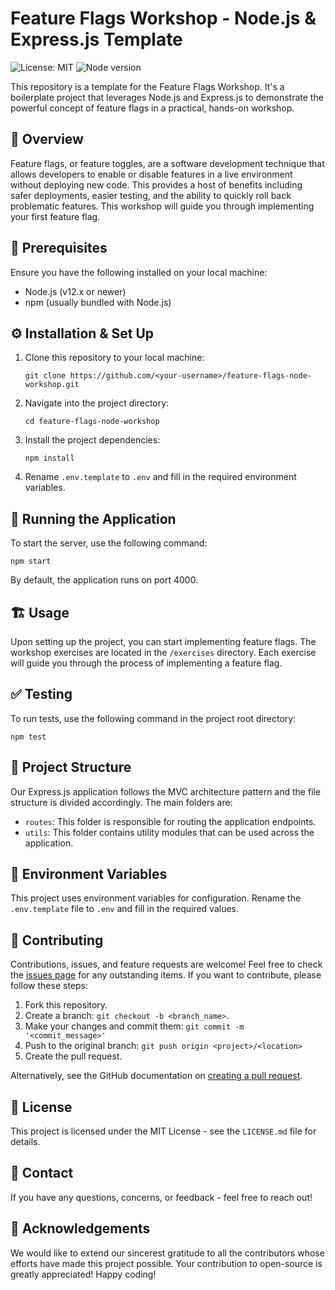 # Feature Flags Workshop - Node.js & Express.js Template

![License: MIT](https://img.shields.io/badge/License-MIT-green.svg) ![Node version](https://img.shields.io/badge/node-12.x-blue.svg)

This repository is a template for the Feature Flags Workshop. It's a boilerplate project that leverages Node.js and Express.js to demonstrate the powerful concept of feature flags in a practical, hands-on workshop.

## 🎯 Overview

Feature flags, or feature toggles, are a software development technique that allows developers to enable or disable features in a live environment without deploying new code. This provides a host of benefits including safer deployments, easier testing, and the ability to quickly roll back problematic features. This workshop will guide you through implementing your first feature flag.

## 💾 Prerequisites

Ensure you have the following installed on your local machine:

- Node.js (v12.x or newer)
- npm (usually bundled with Node.js)

## ⚙️ Installation & Set Up

1. Clone this repository to your local machine:

   ```
   git clone https://github.com/<your-username>/feature-flags-node-workshop.git
   ```

2. Navigate into the project directory:

   ```
   cd feature-flags-node-workshop
   ```

3. Install the project dependencies:

   ```
   npm install
   ```

4. Rename `.env.template` to `.env` and fill in the required environment variables.

## 🚀 Running the Application

To start the server, use the following command:

```
npm start
```

By default, the application runs on port 4000.

## 🏗️ Usage

Upon setting up the project, you can start implementing feature flags. The workshop exercises are located in the `/exercises` directory. Each exercise will guide you through the process of implementing a feature flag.

## ✅ Testing

To run tests, use the following command in the project root directory:

```
npm test
```

## 📁 Project Structure

Our Express.js application follows the MVC architecture pattern and the file structure is divided accordingly. The main folders are:

- `routes`: This folder is responsible for routing the application endpoints.
- `utils`: This folder contains utility modules that can be used across the application.

## 📜 Environment Variables

This project uses environment variables for configuration. Rename the `.env.template` file to `.env` and fill in the required values.

## 🤝 Contributing

Contributions, issues, and feature requests are welcome! Feel free to check the [issues page](https://github.com/<your-username>/feature-flags-workshop/issues) for any outstanding items. If you want to contribute, please follow these steps:

1. Fork this repository.
2. Create a branch: `git checkout -b <branch_name>`.
3. Make your changes and commit them: `git commit -m '<commit_message>'`
4. Push to the original branch: `git push origin <project>/<location>`
5. Create the pull request.

Alternatively, see the GitHub documentation on [creating a pull request](https://help.github.com/en/github/collaborating-with-issues-and-pull-requests/creating-a-pull-request).

## 📄 License

This project is licensed under the MIT License - see the `LICENSE.md` file for details.

## 💬 Contact

If you have any questions, concerns, or feedback - feel free to reach out!

## 🙏 Acknowledgements

We would like to extend our sincerest gratitude to all the contributors whose efforts have made this project possible. Your contribution to open-source is greatly appreciated! Happy coding!
